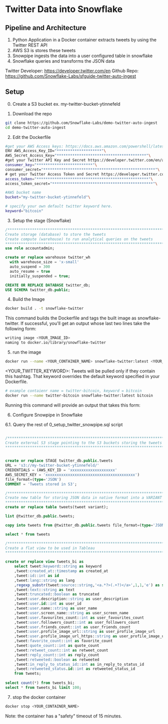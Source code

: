 # Twitter Data into Snowflake

## Pipeline and Architecture
1. Python Application in a Docker container extracts tweets by using the Twitter REST API
2. AWS S3 is stores these tweets
3. Snowpipe ingests the data into a user configured table in snowflake
4. Snowflake queries and transforms the JSON data

Twitter Developer: https://developer.twitter.com/en
Github Repo: https://github.com/Snowflake-Labs/sfguide-twitter-auto-ingest

## Setup
0. Create a S3 bucket
ex. my-twitter-bucket-ytinnefeld

1. Download the repo
```bash
git clone https://github.com/Snowflake-Labs/demo-twitter-auto-ingest
cd demo-twitter-auto-ingest
```

2. Edit the Dockerfile

```bash
#get your AWS Access keys: https://docs.aws.amazon.com/powershell/latest/userguide/pstools-appendix-sign-up.html
ENV AWS_Access_Key_ID="********************"\
AWS_Secret_Access_Key="****************************************"\
#get your Twitter API Key and Secret https://developer.twitter.com/en/apply-for-access
consumer_key="*************************"\
consumer_secret="**************************************************"\
# get your Twitter Access Token and Secret https://developer.twitter.com/en/apply-for-access
access_token="**************************************************"\
access_token_secret="*********************************************"\
```

```bash
#AWS bucket name
bucket="my-twitter-bucket-ytinnefeld"\

# specify your own default twitter keyword here.
keyword="bitcoin"

```

3. Setup the stage (Snowflake)
```sql
/*********************************************************************************
Create storage (database) to store the tweets
Create compute (warehouse) to run analytical queries on the tweets
*********************************************************************************/
use role accountadmin;

create or replace warehouse twitter_wh
  with warehouse_size = 'x-small'
  auto_suspend = 300
  auto_resume = true
  initially_suspended = true;

CREATE OR REPLACE DATABASE twitter_db;
USE SCHEMA twitter_db.public;
```

4. Build the Image
```bash
docker build . -t snowflake-twitter
```
This command builds the Dockerfile and tags the built image as snowflake-twitter. If successful, you'll get an output whose last two lines take the following form:

```bash
writing image <YOUR_IMAGE_ID>
naming to docker.io/library/snowflake-twitter
```

5. run the image
```bash
docker run --name <YOUR_CONTAINER_NAME> snowflake-twitter:latest <YOUR_TWITTER_KEYWORD>
```
<YOUR_TWITTER_KEYWORD>: Tweets will be pulled only if they contain this hashtag. That keyword overrides the default keyword specified in your Dockerfile.
```bash
# example contaienr name = twitter-bitcoin, keyword = bitcoin
docker run --name twitter-bitcoin snowflake-twitter:latest bitcoin
```
Running this command will provide an output that takes this form:


6. Configure Snowpipe in Snowflake

6.1. Query the rest of 0_setup_twitter_snowpipe.sql script

```sql

/*********************************************************************************
Create external S3 stage pointing to the S3 buckets storing the tweets
*********************************************************************************/


create or replace STAGE twitter_db.public.tweets
URL = 's3://my-twitter-bucket-ytinnefeld/'
CREDENTIALS = (AWS_KEY_ID = 'xxxxxxxxxxxxxxxxxxxx'
AWS_SECRET_KEY = 'xxxxxxxxxxxxxxxxxxxxxxxxxxxxxxxxxxxxxxxx')
file_format=(type='JSON')
COMMENT = 'Tweets stored in S3';

/*********************************************************************************
Create new table for storing JSON data in native format into a VARIANT column
*********************************************************************************/
create or replace table tweets(tweet variant);

list @twitter_db.public.tweets;

copy into tweets from @twitter_db.public.tweets file_format=(type='JSON');

select * from tweets

/*********************************************************************************
Create a flat view to be used in Tableau
*********************************************************************************/

create or replace view tweets_bi as
    select tweet:keyword::string as keyword
    ,tweet:created_at::timestamp as created_at
    ,tweet:id::int as id
    ,tweet:lang::string as lang
    ,regexp_substr(tweet:source::string,'<a.*?>(.+?)</a>',1,1,'e') as source
    ,tweet:text::string as text
    ,tweet:truncated::boolean as truncated
    ,tweet:user.description::string as user_description
    ,tweet:user.id::int as user_id
    ,tweet:user.name::string as user_name
    ,tweet:user.screen_name::string as user_screen_name
    ,tweet:user.favourites_count::int as user_favourites_count
    ,tweet:user.followers_count::int as user_followers_count
    ,tweet:user.friends_count::int as user_friends_count
    ,tweet:user.profile_image_url::string as user_profile_image_url
    ,tweet:user.profile_image_url_https::string as user_profile_image_url_https
    ,tweet:favorite_count::int as favorite_count
    ,tweet:quote_count::int as quote_count
    ,tweet:retweet_count::int as retweet_count
    ,tweet:reply_count::int as reply_count
    ,tweet:retweeted::boolean as retweeted
    ,tweet:in_reply_to_status_id::int as in_reply_to_status_id
    ,tweet:retweeted_status.id::int as retweeted_status_id
    from tweets;
    
select count(*) from tweets_bi;
select * from tweets_bi limit 100;

```
7. stop the docker container

```bash
docker stop <YOUR_CONTAINER_NAME>
```

Note: the container has a "safety" timeout of 15 minutes.
